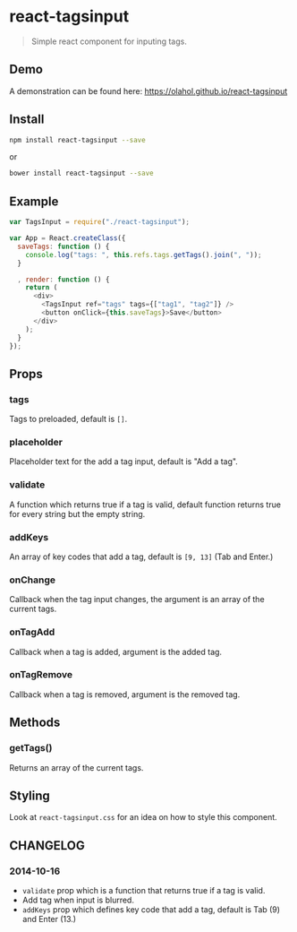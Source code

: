 # react-tagsinput

> Simple react component for inputing tags.

## Demo

A demonstration can be found here: https://olahol.github.io/react-tagsinput

## Install

```bash
npm install react-tagsinput --save
```

or 

```bash
bower install react-tagsinput --save
```

## Example

```js
var TagsInput = require("./react-tagsinput");

var App = React.createClass({
  saveTags: function () {
    console.log("tags: ", this.refs.tags.getTags().join(", "));
  }

  , render: function () {
    return (
      <div>
        <TagsInput ref="tags" tags={["tag1", "tag2"]} />
        <button onClick={this.saveTags}>Save</button>
      </div>
    );
  }
});
```

## Props

### tags

Tags to preloaded, default is `[]`.

### placeholder

Placeholder text for the add a tag input, default is "Add a tag".

### validate

A function which returns true if a tag is valid, default function returns
true for every string but the empty string.

### addKeys

An array of key codes that add a tag, default is `[9, 13]` (Tab and Enter.)

### onChange

Callback when the tag input changes, the argument is an array of the current tags.

### onTagAdd

Callback when a tag is added, argument is the added tag.

### onTagRemove

Callback when a tag is removed, argument is the removed tag.

## Methods

### getTags()

Returns an array of the current tags.

## Styling

Look at `react-tagsinput.css` for an idea on how to style this component.

## CHANGELOG

### 2014-10-16

* `validate` prop which is a function that returns true if a tag is valid.
* Add tag when input is blurred.
* `addKeys` prop which defines key code that add a tag, default is Tab (9) and Enter (13.)
